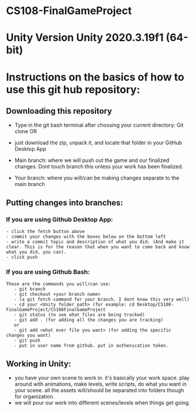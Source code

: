 # CS108-FinalGameProject

# Unity Version Unity 2020.3.19f1 (64-bit)

# Instructions on the basics of how to use this git hub repository:
  ## Downloading this repository
  - Type in the git bash terminal after choosing your current directory: Git clone <repository http>
  OR
  - just download the zip, unpack it, and locate that folder in your GitHub Desktop App
  
  - Main branch: where we will push out the game and our finalized changes. Dont touch branch this unless your work has been finalized. 
  - Your branch: where you will/can be making changes separate to the main branch
  ## Putting changes into branches:
   ### If you are using Github Desktop App:
    - click the fetch button above 
    - commit your changes with the boxes below on the bottom left
    - write a commit topic and description of what you did. (And make it clear. This is for the reason that when you want to come back and know what you did, you can).
    - click push
   ### If you are using Github Bash:
    These are the commands you will/can use:
       - git branch
       - git checkout <your branch name>
       - (a git fetch command for your branch. I dont know this very well)
       - cd your <Unity folder path> (for example: cd Desktop/CS108-FinalGameProject/CS108FinalGameProject
       - git status (to see what files are being tracked)
       - git add . (for adding all the changes you are tracking) 
       or
       - git add <what ever file you want> (for adding the specific changes you want)
       - git push
       - put in user name from github. put in authenication token.
## Working in Unity:
   - you have your own scene to work in. it's basically your work space. play around with animations, make levels, write scripts, do what you want in your scene. all the assets will/should be separated into folders though for organization.
   - we will pour our work into different scenes/levels when things get going.   
  
   
